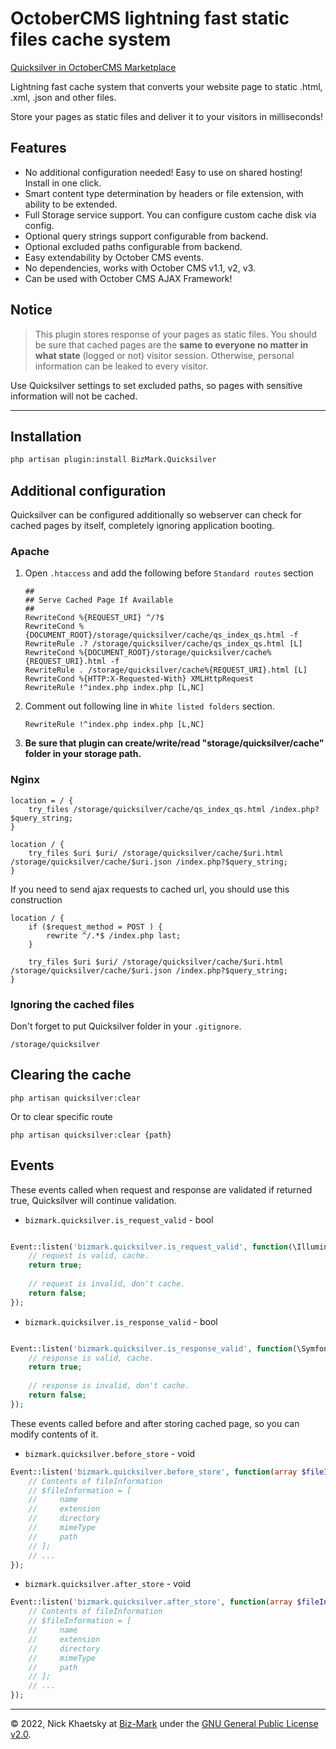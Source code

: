 # OctoberCMS lightning fast static files cache system

[Quicksilver in OctoberCMS Marketplace](https://octobercms.com/plugin/BizMark-quicksilver)

Lightning fast cache system that converts your website page to static .html, .xml, .json and other files.

Store your pages as static files and deliver it to your visitors in milliseconds!

## Features

- No additional configuration needed! Easy to use on shared hosting! Install in one click.
- Smart content type determination by headers or file extension, with ability to be extended. 
- Full Storage service support. You can configure custom cache disk via config.
- Optional query strings support configurable from backend.
- Optional excluded paths configurable from backend.
- Easy extendability by October CMS events.
- No dependencies, works with October CMS v1.1, v2, v3.
- Can be used with October CMS AJAX Framework!

## Notice

> This plugin stores response of your pages as static files. You should be sure that cached pages are 
the **same to everyone no matter in what state** (logged or not) visitor session. Otherwise, personal information
can be leaked to every visitor.

Use Quicksilver settings to set excluded paths, so pages with sensitive information will not be cached.

---

## Installation

```bash
php artisan plugin:install BizMark.Quicksilver
```

## Additional configuration

Quicksilver can be configured additionally so webserver can check for cached pages by itself, 
completely ignoring application booting.

### Apache

1. Open `.htaccess` and add the following before `Standard routes` section

    ```apacheconfig
    ##
    ## Serve Cached Page If Available
    ##
    RewriteCond %{REQUEST_URI} ^/?$
    RewriteCond %{DOCUMENT_ROOT}/storage/quicksilver/cache/qs_index_qs.html -f
    RewriteRule .? /storage/quicksilver/cache/qs_index_qs.html [L]
    RewriteCond %{DOCUMENT_ROOT}/storage/quicksilver/cache%{REQUEST_URI}.html -f
    RewriteRule . /storage/quicksilver/cache%{REQUEST_URI}.html [L]
    RewriteCond %{HTTP:X-Requested-With} XMLHttpRequest
    RewriteRule !^index.php index.php [L,NC]
    ```

2. Comment out following line in `White listed folders` section.
    ```
    RewriteRule !^index.php index.php [L,NC]
    ```

3. **Be sure that plugin can create/write/read "storage/quicksilver/cache" folder in your storage path.**

### Nginx

```nginx
location = / {
    try_files /storage/quicksilver/cache/qs_index_qs.html /index.php?$query_string;
}

location / {
    try_files $uri $uri/ /storage/quicksilver/cache/$uri.html /storage/quicksilver/cache/$uri.json /index.php?$query_string;
}
```

If you need to send ajax requests to cached url, you should use this construction

```nginx
location / {
    if ($request_method = POST ) {
        rewrite ^/.*$ /index.php last;
    }

    try_files $uri $uri/ /storage/quicksilver/cache/$uri.html /storage/quicksilver/cache/$uri.json /index.php?$query_string;
}
```


### Ignoring the cached files

Don't forget to put Quicksilver folder in your `.gitignore`.

```
/storage/quicksilver
```

## Clearing the cache



```
php artisan quicksilver:clear
```

Or to clear specific route
```
php artisan quicksilver:clear {path}
```

## Events

These events called when request and response are validated if returned true, Quicksilver will continue validation.

- `bizmark.quicksilver.is_request_valid` - bool

```php

Event::listen('bizmark.quicksilver.is_request_valid', function(\Illuminate\Http\Request $request) {
    // request is valid, cache.
    return true;
    
    // request is invalid, don't cache.
    return false;
});

```

- `bizmark.quicksilver.is_response_valid` - bool

```php

Event::listen('bizmark.quicksilver.is_response_valid', function(\Symfony\Component\HttpFoundation\Response; $response) {
    // response is valid, cache.
    return true;
    
    // response is invalid, don't cache.
    return false;
});

```

These events called before and after storing cached page, so you can modify contents of it.

- `bizmark.quicksilver.before_store` - void
```php
Event::listen('bizmark.quicksilver.before_store', function(array $fileInformation) {
    // Contents of fileInformation
    // $fileInformation = [
    //     name
    //     extension
    //     directory
    //     mimeType
    //     path
    // ];
    // ...
});
```

- `bizmark.quicksilver.after_store` - void
```php
Event::listen('bizmark.quicksilver.after_store', function(array $fileInformation) {
    // Contents of fileInformation
    // $fileInformation = [
    //     name
    //     extension
    //     directory
    //     mimeType
    //     path
    // ];
    // ...
});
```


---
© 2022, Nick Khaetsky at [Biz-Mark](https://biz-mark.ru/) under the [GNU General Public License v2.0](https://choosealicense.com/licenses/gpl-2.0/).
